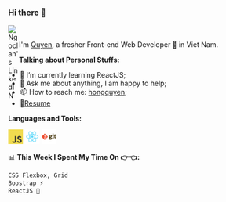 ### Hi there 👋


<a href="https://www.linkedin.com/in/nguyen-thi-hong-quyen-b357b3203/">
  <img align="left" alt="Ngoclan's LinkedIN" width="22px" src="https://raw.githubusercontent.com/peterthehan/peterthehan/master/assets/linkedin.svg" />
</a>
<br />

I'm [Quyen](https://www.linkedin.com/in/nguyen-thi-hong-quyen-b357b3203/), a fresher Front-end Web Developer 🚀 in Viet Nam.
  
**Talking about Personal Stuffs:**

- 🌱 I’m currently learning ReactJS; 
- 💬 Ask me about anything, I am happy to help;
- 📫 How to reach me: [hongquyen](https://www.linkedin.com/in/nguyen-thi-hong-quyen-b357b3203/);
- 📝[Resume](https://drive.google.com/)

**Languages and Tools:**  

<code><img height="30" src="https://raw.githubusercontent.com/github/explore/80688e429a7d4ef2fca1e82350fe8e3517d3494d/topics/javascript/javascript.png"></code>
<code><img height="30" src="https://raw.githubusercontent.com/github/explore/80688e429a7d4ef2fca1e82350fe8e3517d3494d/topics/react/react.png"></code>
<code><img height="30" src="https://raw.githubusercontent.com/github/explore/80688e429a7d4ef2fca1e82350fe8e3517d3494d/topics/git/git.png"></code>

📊 **This Week I Spent My Time On 👉👈:**
<!--START_SECTION:waka-->
```text
CSS Flexbox, Grid 
Boostrap ⚡                          
ReactJS 🤔                
```
<!--END_SECTION:waka-->

